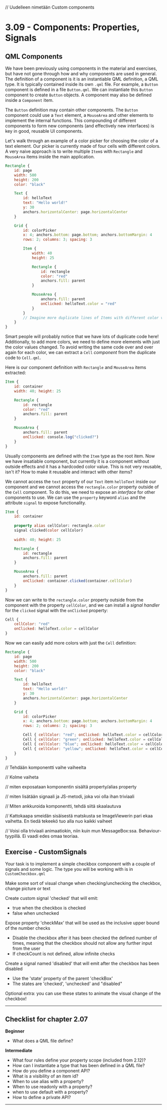 // Uudelleen nimetään Custom components

# 3.09 - Components: Properties, Signals

## QML Components

We have been previously using components in the material and exercises, but have not gone through how and why components are used in general. The definition of a component is it is an instantiable QML definition, a QML type. It is typically contained inside its own `.qml` file. For example, a `Button` component is defined in a file `Button.qml`. We can instantiate this `Button` component to create `Button` objects. A component may also be defined inside a `Component` item.

The `Button` definition may contain other components. The `Button` component could use a `Text` element, a `MouseArea` and other elements to implement the internal functions. This compounding of different components to form new components (and effectively new interfaces) is key in good, reusable UI components.

Let's walk through an example of a color picker for choosing the color of a text element. Our picker is currently made of four cells with different colors. A very naive approach is to write multiple `Item`s with `Rectangle` and `MouseArea` items inside the main application.

```qml
Rectangle {
    id: page
    width: 500
    height: 200
    color: "black"

    Text {
        id: helloText
        text: "Hello world!"
        y: 30
        anchors.horizontalCenter: page.horizontalCenter
    }

    Grid {
        id: colorPicker
        x: 4; anchors.bottom: page.bottom; anchors.bottomMargin: 4
        rows: 2; columns: 3; spacing: 3

        Item {
            width: 40
            height: 25

            Rectangle {
                id: rectangle
                color: "red"
                anchors.fill: parent
            }

            MouseArea {
                anchors.fill: parent
                onClicked: helloText.color = "red"
            }
        }          
        // Imagine more duplicate lines of Items with different color values defined...
    }
}
```

Smart people will probably notice that we have lots of duplicate code here! Additionally, to add more colors, we need to define more elements with just the color values changed. To avoid writing the same code over and over again for each color, we can extract a `Cell` *component* from the duplicate code to `Cell.qml`.

Here is our component definition with `Rectangle` and `MouseArea` items extracted:

```qml
Item {
    id: container
    width: 40; height: 25

    Rectangle {
        id: rectangle
        color: "red"
        anchors.fill: parent
    }

    MouseArea {
        anchors.fill: parent
        onClicked: console.log("clicked?")
    }
}
```

Usually components are defined with the `Item` type as the root item. Now we have insatiable component, but currently it is a component without outside effects and it has a hardcoded color value. This is not very reusable, isn't it? How to make it reusable and interact with other items?

We cannot access the `text` property of our `Text` item `helloText` inside our component and we cannot access the `rectangle.color` property outside of the `Cell` component.
To do this, we need to expose an *interface* for other components to use. We can use the `property` keyword `alias` and the attribute `signal` to expose functionality.

```qml
Item {
    id: container
     
    property alias cellColor: rectangle.color
    signal clicked(color cellColor)
     
    width: 40; height: 25

    Rectangle {
        id: rectangle
        anchors.fill: parent
    }

    MouseArea {
        anchors.fill: parent
        onClicked: container.clicked(container.cellColor)
    }
}
```
 
Now we can write to the `rectangle.color` property outside from the component with the property `cellColor`, and we can install a *signal handler* for the `clicked` signal with the `onClicked` property:

```qml
Cell {
    cellColor: "red"
    onClicked: helloText.color = cellColor
}
```

Now we can easily add more colors with just the `Cell` definition:

```qml
Rectangle {
    id: page
    width: 500
    height: 200
    color: "black"

    Text {
        id: helloText
        text: "Hello world!"
        y: 30
        anchors.horizontalCenter: page.horizontalCenter
    }

    Grid {
        id: colorPicker
        x: 4; anchors.bottom: page.bottom; anchors.bottomMargin: 4
        rows: 2; columns: 2; spacing: 3

        Cell { cellColor: "red"; onClicked: helloText.color = cellColor }
        Cell { cellColor: "green"; onClicked: helloText.color = cellColor }
        Cell { cellColor: "blue"; onClicked: helloText.color = cellColor }
        Cell { cellColor: "yellow"; onClicked: helloText.color = cellColor }
    }
}
```

// Tehdään komponentti vaihe vaiheelta

// Kolme vaiheta

// miten exposataan komponentin sisältä property/alias property

// miten lisätään signaali ja JS-metodi, joka voi olla ihan triviaali

// Miten ankkuroida komponentti, tehdä siitä skaalautuva

// Kattokaapa smeidän sisäisestä matskusta se ImageViewerin pari ekaa vaihetta. En tiedä tekeekö tuo alla nuo kaikki vaiheet

// Voisi olla triviaali animaatiokin, niin kuin mun MessageBox:ssa. Behaviour-tyypillä. Ei vaadi edes omaa teoriaa. 

## Exercise - CustomSignals

Your task is to implement a simple checkbox component with a couple of signals and some logic. The type you will be working with is in `CustomCheckbox.qml`

Make some sort of visual change when checking/unchecking the checkbox, change picture or text

Create custom signal 'checked' that will emit:
- true when the checkbox is checked
- false when unchecked

Expose property 'checkMax' that will be used as the inclusive upper bound of the number checks
- Disable the checkbox after it has been checked the defined number of times, meaning that the checkbox should not allow any further input from the user
- If checkCount is not defined, allow infinite checks

Create a signal named 'disabled' that will emit after the checkbox has been disabled

- Use the 'state' property of the parent 'checkBox'
- The states are 'checked', 'unchecked' and "disabled"

Optional extra: you can use these states to animate the visual change of the checkbox!

***

## Checklist for chapter 2.07

**Beginner**

* What does a QML file define?

**Intermediate**

* What four rules define your property scope (included from 2.12)?
* How can I instantiate a type that has been defined in a QML file?
* How do you define a component API?
* What is a visibility of an item id?
* When to use alias with a property?
* When to use readonly with a property?
* when to use default with a property?
* How to define a private API?

***
